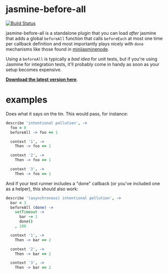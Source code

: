 # jasmine-before-all

[![Build Status](https://travis-ci.org/testdouble/jasmine-before-all.png?branch=master)](https://travis-ci.org/testdouble/jasmine-before-all)

jasmine-before-all is a standalone plugin that you can load *after* jasmine that adds a global `beforeAll` function that calls `beforeEach` at most one time per callback definition and most importantly plays nicely with `done` mechanisms like those found in [minijasminenode](https://github.com/juliemr/minijasminenode).

Using a `beforeAll` is typically a *bad idea* for unit tests, but if you're using Jasmine for integration tests, it'll probably come in handy as soon as your setup becomes expensive.

**[Download the latest version here](https://github.com/testdouble/jasmine-before-all/releases)**.

# examples

Does what it says on the tin. This would pass, for instance:

```coffeescript
describe 'intentional pollution', ->
  foo = 0
  beforeAll -> foo += 1

  context '1', ->
    Then -> foo == 1

  context '2', ->
    Then -> foo == 1

  context '3', ->
    Then -> foo == 1
```

And if your test runner includes a "done" callback (or you've included one as a helper), this should also work:

``` coffeescript
describe '(asynchronous) intentional pollution', ->
  bar = 3
  beforeAll (done) ->
    setTimeout ->
      bar -= 1
      done()
    , 100

  context '1', ->
    Then -> bar == 2

  context '2', ->
    Then -> bar == 2

  context '3', ->
    Then -> bar == 2
```
